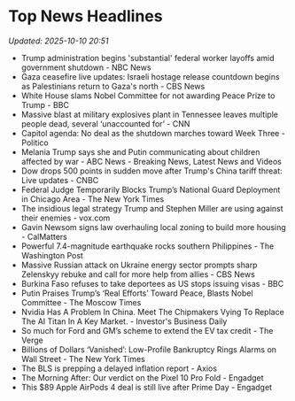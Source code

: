 # Top News Headlines

_Updated: 2025-10-10 20:51_

- Trump administration begins 'substantial' federal worker layoffs amid government shutdown - NBC News
- Gaza ceasefire live updates: Israeli hostage release countdown begins as Palestinians return to Gaza's north - CBS News
- White House slams Nobel Committee for not awarding Peace Prize to Trump - BBC
- Massive blast at military explosives plant in Tennessee leaves multiple people dead, several ‘unaccounted for’ - CNN
- Capitol agenda: No deal as the shutdown marches toward Week Three - Politico
- Melania Trump says she and Putin communicating about children affected by war - ABC News - Breaking News, Latest News and Videos
- Dow drops 500 points in sudden move after Trump's China tariff threat: Live updates - CNBC
- Federal Judge Temporarily Blocks Trump’s National Guard Deployment in Chicago Area - The New York Times
- The insidious legal strategy Trump and Stephen Miller are using against their enemies - vox.com
- Gavin Newsom signs law overhauling local zoning to build more housing - CalMatters
- Powerful 7.4-magnitude earthquake rocks southern Philippines - The Washington Post
- Massive Russian attack on Ukraine energy sector prompts sharp Zelenskyy rebuke and call for more help from allies - CBS News
- Burkina Faso refuses to take deportees as US stops issuing visas - BBC
- Putin Praises Trump’s ‘Real Efforts’ Toward Peace, Blasts Nobel Committee - The Moscow Times
- Nvidia Has A Problem In China. Meet The Chipmakers Vying To Replace The AI Titan In A Key Market. - Investor's Business Daily
- So much for Ford and GM’s scheme to extend the EV tax credit - The Verge
- Billions of Dollars ‘Vanished’: Low-Profile Bankruptcy Rings Alarms on Wall Street - The New York Times
- The BLS is prepping a delayed inflation report - Axios
- The Morning After: Our verdict on the Pixel 10 Pro Fold - Engadget
- This $89 Apple AirPods 4 deal is still live after Prime Day - Engadget